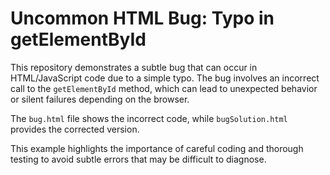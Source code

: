 # Uncommon HTML Bug: Typo in getElementById

This repository demonstrates a subtle bug that can occur in HTML/JavaScript code due to a simple typo. The bug involves an incorrect call to the `getElementById` method, which can lead to unexpected behavior or silent failures depending on the browser.

The `bug.html` file shows the incorrect code, while `bugSolution.html` provides the corrected version.

This example highlights the importance of careful coding and thorough testing to avoid subtle errors that may be difficult to diagnose.